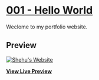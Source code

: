 # [001 - Hello World](https://shehu.dev)

Weclome to my portfolio website.

## Preview

[![Shehu's Website](https://s3-us-west-1.amazonaws.com/shehu.dev/Screenshot+at+May+11+16-47-48.png)](https://shehu.dev)


**[View Live Preview](https://shehu.dev)**
